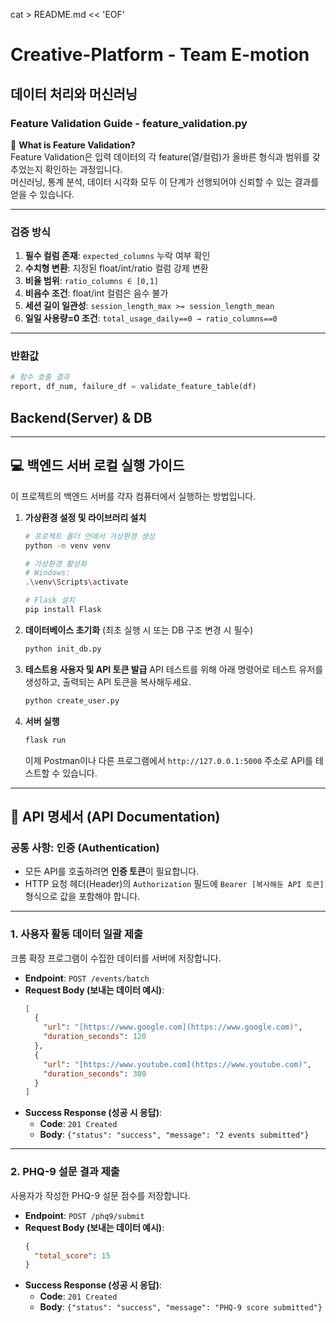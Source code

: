 cat > README.md << 'EOF'
# Creative-Platform - Team E-motion

## 데이터 처리와 머신러닝

### Feature Validation Guide - feature_validation.py

📌 **What is Feature Validation?**  
Feature Validation은 입력 데이터의 각 feature(열/컬럼)가 올바른 형식과 범위를 갖추었는지 확인하는 과정입니다.  
머신러닝, 통계 분석, 데이터 시각화 모두 이 단계가 선행되어야 신뢰할 수 있는 결과를 얻을 수 있습니다.

---

### 검증 방식
1. **필수 컬럼 존재**: `expected_columns` 누락 여부 확인  
2. **수치형 변환**: 지정된 float/int/ratio 컬럼 강제 변환  
3. **비율 범위**: `ratio_columns ∈ [0,1]`  
4. **비음수 조건**: float/int 컬럼은 음수 불가  
5. **세션 길이 일관성**: `session_length_max >= session_length_mean`  
6. **일일 사용량=0 조건**: `total_usage_daily==0 → ratio_columns==0`

---

### 반환값
```python
# 함수 호출 결과
report, df_num, failure_df = validate_feature_table(df)
```

## Backend(Server) & DB
---

## 💻 백엔드 서버 로컬 실행 가이드

이 프로젝트의 백엔드 서버를 각자 컴퓨터에서 실행하는 방법입니다.

1.  **가상환경 설정 및 라이브러리 설치**
    ```bash
    # 프로젝트 폴더 안에서 가상환경 생성
    python -m venv venv

    # 가상환경 활성화
    # Windows:
    .\venv\Scripts\activate
    
    # Flask 설치
    pip install Flask
    ```

2.  **데이터베이스 초기화**
    (최초 실행 시 또는 DB 구조 변경 시 필수)
    ```bash
    python init_db.py
    ```

3.  **테스트용 사용자 및 API 토큰 발급**
    API 테스트를 위해 아래 명령어로 테스트 유저를 생성하고, 출력되는 API 토큰을 복사해두세요.
    ```bash
    python create_user.py
    ```

4.  **서버 실행**
    ```bash
    flask run
    ```
    이제 Postman이나 다른 프로그램에서 `http://127.0.0.1:5000` 주소로 API를 테스트할 수 있습니다.

---

## 📖 API 명세서 (API Documentation)

### 공통 사항: 인증 (Authentication)

* 모든 API를 호출하려면 **인증 토큰**이 필요합니다.
* HTTP 요청 헤더(Header)의 `Authorization` 필드에 `Bearer [복사해둔 API 토큰]` 형식으로 값을 포함해야 합니다.

---

### 1. 사용자 활동 데이터 일괄 제출

크롬 확장 프로그램이 수집한 데이터를 서버에 저장합니다.

* **Endpoint**: `POST /events/batch`
* **Request Body (보내는 데이터 예시)**:
    ```json
    [
      {
        "url": "[https://www.google.com](https://www.google.com)",
        "duration_seconds": 120
      },
      {
        "url": "[https://www.youtube.com](https://www.youtube.com)",
        "duration_seconds": 300
      }
    ]
    ```
* **Success Response (성공 시 응답)**:
    * **Code**: `201 Created`
    * **Body**: `{"status": "success", "message": "2 events submitted"}`

---

### 2. PHQ-9 설문 결과 제출

사용자가 작성한 PHQ-9 설문 점수를 저장합니다.

* **Endpoint**: `POST /phq9/submit`
* **Request Body (보내는 데이터 예시)**:
    ```json
    {
      "total_score": 15
    }
    ```
* **Success Response (성공 시 응답)**:
    * **Code**: `201 Created`
    * **Body**: `{"status": "success", "message": "PHQ-9 score submitted"}`


